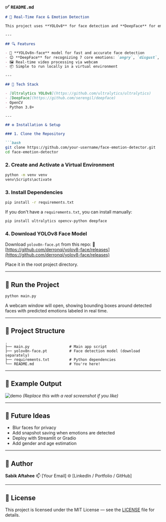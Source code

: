 

### ✅ `README.md`

````markdown
# 🧠 Real-Time Face & Emotion Detection

This project uses **YOLOv8** for face detection and **DeepFace** for emotion classification in real-time via a webcam feed. It's built with Python, OpenCV, and modern deep learning tools to provide an intelligent, interactive experience.

---

## 🔍 Features

- 🚀 **YOLOv8n-face** model for fast and accurate face detection
- 😊 **DeepFace** for recognizing 7 core emotions: `angry`, `disgust`, `fear`, `happy`, `sad`, `surprise`, `neutral`
- 🖼️ Real-time video processing via webcam
- 📦 Simple to run locally in a virtual environment

---

## 🧰 Tech Stack

- [Ultralytics YOLOv8](https://github.com/ultralytics/ultralytics)
- [DeepFace](https://github.com/serengil/deepface)
- OpenCV
- Python 3.8+

---

## ⚙️ Installation & Setup

### 1. Clone the Repository

```bash
git clone https://github.com/your-username/face-emotion-detector.git
cd face-emotion-detector
````

### 2. Create and Activate a Virtual Environment

```bash
python -m venv venv
venv\Scripts\activate
```

### 3. Install Dependencies

```bash
pip install -r requirements.txt
```

If you don't have a `requirements.txt`, you can install manually:

```bash
pip install ultralytics opencv-python deepface
```

### 4. Download YOLOv8 Face Model

Download `yolov8n-face.pt` from this repo:
🔗 [https://github.com/derronqi/yolov8-face/releases](https://github.com/derronqi/yolov8-face/releases)

Place it in the root project directory.

---

## 🚀 Run the Project

```bash
python main.py
```

A webcam window will open, showing bounding boxes around detected faces with predicted emotions labeled in real time.

---

## 📂 Project Structure

```
.
├── main.py                  # Main app script
├── yolov8n-face.pt          # Face detection model (download separately)
├── requirements.txt         # Python dependencies
└── README.md                # You're here!
```

---

## 📸 Example Output

![demo](https://i.imgur.com/your-sample-frame.jpg)
*(Replace this with a real screenshot if you like)*

---

## 🧠 Future Ideas

* Blur faces for privacy
* Add snapshot saving when emotions are detected
* Deploy with Streamlit or Gradio
* Add gender and age estimation

---

## 👤 Author

**Sabik Aftahee**
📫 \[Your Email]
🌐 \[LinkedIn / Portfolio / GitHub]

---

## 📝 License

This project is licensed under the MIT License — see the [LICENSE](LICENSE) file for details.

```


